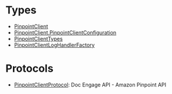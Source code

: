 # Types

  - [PinpointClient](/aws-sdk-swift/reference/0.x/AWSPinpoint/PinpointClient)
  - [PinpointClient.PinpointClientConfiguration](/aws-sdk-swift/reference/0.x/AWSPinpoint/PinpointClient_PinpointClientConfiguration)
  - [PinpointClientTypes](/aws-sdk-swift/reference/0.x/AWSPinpoint/PinpointClientTypes)
  - [PinpointClientLogHandlerFactory](/aws-sdk-swift/reference/0.x/AWSPinpoint/PinpointClientLogHandlerFactory)

# Protocols

  - [PinpointClientProtocol](/aws-sdk-swift/reference/0.x/AWSPinpoint/PinpointClientProtocol):
    Doc Engage API - Amazon Pinpoint API
